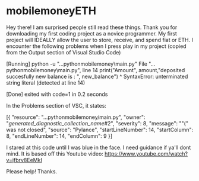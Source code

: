# mobilemoneyETH
Hey there! I am surprised people still read these things. Thank you for downloading my first coding project as a novice programmer. My first project will IDEALLY allow the user to store, receive, and spend fiat or ETH. I encounter the following problems when I press play in my project (copied from the Output section of Visual Studio Code)

[Running] python -u "...pythonmobilemoney\main.py"
  File "... pythonmobilemoney\main.py", line 14
    print("Amount", amount,"deposited succesfully new balance is : ", new_balance")
                                                                                 ^
SyntaxError: unterminated string literal (detected at line 14)

[Done] exited with code=1 in 0.2 seconds

In the Problems section of VSC, it states:

[{
	"resource": "...pythonmobilemoney/main.py",
	"owner": "_generated_diagnostic_collection_name_#2",
	"severity": 8,
	"message": "\"(\" was not closed",
	"source": "Pylance",
	"startLineNumber": 14,
	"startColumn": 8,
	"endLineNumber": 14,
	"endColumn": 9
}]

I stared at this code until I was blue in the face. I need guidance if ya'll dont mind. It is based off this Youtube video: https://www.youtube.com/watch?v=jfbrv8EeMkI

Please help! Thanks.


